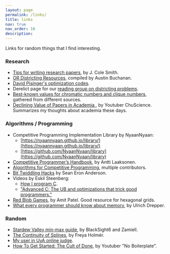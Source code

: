 ```yaml
---
layout: page
permalink: /links/
title: links
nav: true
nav_order: 10
description: 
---
```


Links for random things that I find interesting.

### Research

* [Tips for writing research papers](https://jcsmith.people.clemson.edu/tips/Tips_Home.html), by J. Cole Smith.
* [OR Districting Resources](https://austinlbuchanan.github.io/OR-redistricting-resources/), compiled by Austin Buchanan.
* [David Pisinger's optimization codes](http://hjemmesider.diku.dk/~pisinger/codes.html).
* Derelict page for our [reading group on districting problems](/districting-reading-group/).
* [Best-known values for chromatic numbers and clique numbers](/assets/bkvcolor.pdf), gathered from different sources.
* [Declining Value of Papers in Academia ](https://www.youtube.com/watch?v=sQhAbwW9-7Q), by Youtuber ChuScience. Summarizes my thoughts about academia these days.
<!-- * [Constraints mailing list](https://groups.google.com/g/constraints). -->
<!-- * [Opt-Net mailing list](https://listserv.zib.de/mailman/listinfo/opt-net). -->

### Algorithms / Programming

* Competitive Programming Implementation Library by NyaanNyaan:
    - [https://nyaannyaan.github.io/library/](https://nyaannyaan.github.io/library/)
    - [https://github.com/NyaanNyaan/library](https://github.com/NyaanNyaan/library)
* [Competitive Programmer’s Handbook](https://github.com/pllk/cphb), by Antti Laaksonen.
* [Algorithms for Competitive Programming](https://cp-algorithms.com/index.html), multiple contributors.
* [Bit Twiddling Hacks](http://graphics.stanford.edu/~seander/bithacks.html) by Sean Eron Anderson.
* Videos by Eskil Steenberg:
  * [How I program C](https://youtu.be/443UNeGrFoM?si=qx8gF1QYqk_dJA23).
  * ["Advanced C: The UB and optimizations that trick good programmers."](https://youtu.be/w3_e9vZj7D8?si=8mLTiIY4Dqj6f8-7)
* [Red Blob Games](https://www.redblobgames.com/), by Amit Patel. Good resource for hexagonal grids.
* [What every programmer should know about memory](https://people.freebsd.org/~lstewart/articles/cpumemory.pdf), by Ulrich Drepper.
 
### Random

* [Stardew Valley min-max guide](https://github.com/Zamiell/stardew-valley/blob/main/Min-Max_Guide.md), by  BlackSight6 and Zamiell. 
* [The Continuity of Splines](https://youtu.be/jvPPXbo87ds?feature=shared), by Freya Holmér.
* [My user in UvA online judge](https://uhunt.onlinejudge.org/id/159438).
* [How To Get Started: The Cult of Done](https://youtu.be/bJQj1uKtnus?si=kd-J-L0sKdw8fVyi), by Youtuber "No Boilerplate".